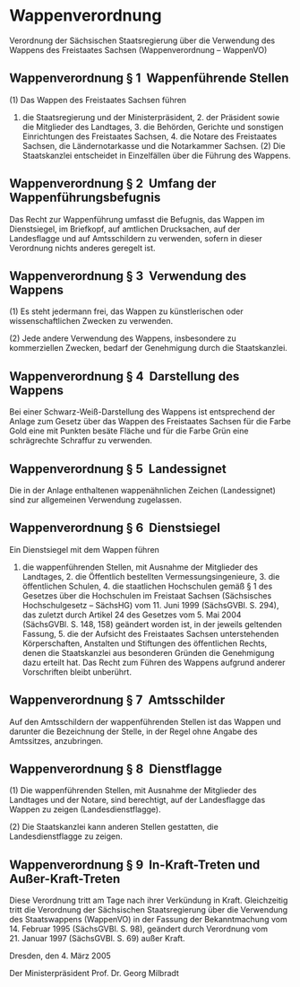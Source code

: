 # Wappenverordnung

Verordnung der Sächsischen Staatsregierung über die Verwendung des Wappens des Freistaates Sachsen (Wappenverordnung – WappenVO)

## Wappenverordnung § 1  Wappenführende Stellen

(1) Das Wappen des Freistaates Sachsen führen

1. die Staatsregierung und der Ministerpräsident, 2. der Präsident sowie die Mitglieder des Landtages, 3. die Behörden, Gerichte und sonstigen Einrichtungen des Freistaates Sachsen, 4. die Notare des Freistaates Sachsen, die Ländernotarkasse und die Notarkammer Sachsen. (2) Die Staatskanzlei entscheidet in Einzelfällen über die Führung des Wappens.


## Wappenverordnung § 2  Umfang der Wappenführungsbefugnis

Das Recht zur Wappenführung umfasst die Befugnis, das Wappen im Dienstsiegel, im Briefkopf, auf amtlichen Drucksachen, auf der Landesflagge und auf Amtsschildern zu verwenden, sofern in dieser Verordnung nichts anderes geregelt ist.


## Wappenverordnung § 3  Verwendung des Wappens

(1) Es steht jedermann frei, das Wappen zu künstlerischen oder wissenschaftlichen Zwecken zu verwenden.

(2) Jede andere Verwendung des Wappens, insbesondere zu kommerziellen Zwecken, bedarf der Genehmigung durch die Staatskanzlei.


## Wappenverordnung § 4  Darstellung des Wappens

Bei einer Schwarz-Weiß-Darstellung des Wappens ist entsprechend der Anlage zum Gesetz über das Wappen des Freistaates Sachsen für die Farbe Gold eine mit Punkten besäte Fläche und für die Farbe Grün eine schrägrechte Schraffur zu verwenden.


## Wappenverordnung § 5  Landessignet

Die in der Anlage enthaltenen wappenähnlichen Zeichen (Landessignet) sind zur allgemeinen Verwendung zugelassen.


## Wappenverordnung § 6  Dienstsiegel

Ein Dienstsiegel mit dem Wappen führen

1. die wappenführenden Stellen, mit Ausnahme der Mitglieder des Landtages, 2. die Öffentlich bestellten Vermessungsingenieure, 3. die öffentlichen Schulen, 4. die staatlichen Hochschulen gemäß § 1 des Gesetzes über die Hochschulen im Freistaat Sachsen (Sächsisches Hochschulgesetz –
        SächsHG) vom 11. Juni 1999 (SächsGVBl. S. 294), das zuletzt durch Artikel 24 des Gesetzes vom 5. Mai 2004 (SächsGVBl. S. 148, 158) geändert worden ist, in der jeweils geltenden Fassung, 5. die der Aufsicht des Freistaates Sachsen unterstehenden Körperschaften, Anstalten und Stiftungen des öffentlichen Rechts, denen die Staatskanzlei aus besonderen Gründen die Genehmigung dazu erteilt hat. Das Recht zum Führen des Wappens aufgrund anderer Vorschriften bleibt unberührt.


## Wappenverordnung § 7  Amtsschilder

Auf den Amtsschildern der wappenführenden Stellen ist das Wappen und darunter die Bezeichnung der Stelle, in der Regel ohne Angabe des Amtssitzes, anzubringen.


## Wappenverordnung § 8  Dienstflagge

(1) Die wappenführenden Stellen, mit Ausnahme der Mitglieder des Landtages und der Notare, sind berechtigt, auf der Landesflagge das Wappen zu zeigen (Landesdienstflagge).

(2) Die Staatskanzlei kann anderen Stellen gestatten, die Landesdienstflagge zu zeigen.


## Wappenverordnung § 9  In-Kraft-Treten und Außer-Kraft-Treten

Diese Verordnung tritt am Tage nach ihrer Verkündung in Kraft. Gleichzeitig tritt die Verordnung der Sächsischen Staatsregierung über die Verwendung des Staatswappens (WappenVO) in der Fassung der Bekanntmachung vom 14. Februar 1995 (SächsGVBl. S. 98), geändert durch Verordnung vom 21. Januar 1997 (SächsGVBl. S. 69) außer Kraft.

Dresden, den 4. März 2005

Der Ministerpräsident 
           Prof. Dr. Georg Milbradt

